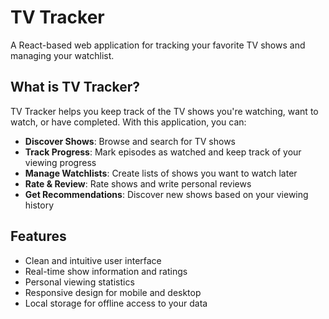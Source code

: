 # TV Tracker

A React-based web application for tracking your favorite TV shows and managing your watchlist.

## What is TV Tracker?

TV Tracker helps you keep track of the TV shows you're watching, want to watch, or have completed. With this application, you can:

- **Discover Shows**: Browse and search for TV shows
- **Track Progress**: Mark episodes as watched and keep track of your viewing progress
- **Manage Watchlists**: Create lists of shows you want to watch later
- **Rate & Review**: Rate shows and write personal reviews
- **Get Recommendations**: Discover new shows based on your viewing history

## Features

- Clean and intuitive user interface
- Real-time show information and ratings
- Personal viewing statistics
- Responsive design for mobile and desktop
- Local storage for offline access to your data
